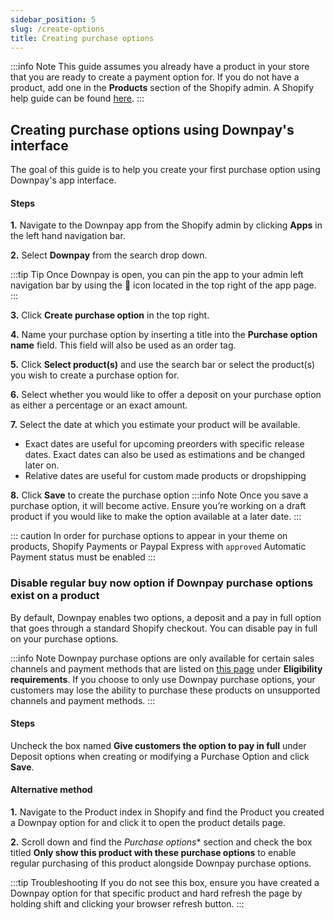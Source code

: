 ```yaml
---
sidebar_position: 5
slug: /create-options
title: Creating purchase options
---
```


:::info Note
This guide assumes you already have a product in your store that you are ready to create a payment option for. If you do not have a product, add one in the **Products** section of the Shopify admin. A Shopify help guide can be found [here](https://help.shopify.com/en/manual/products/add-update-products).
:::

## Creating purchase options using Downpay's interface

The goal of this guide is to help you create your first purchase option using Downpay's app interface.

#### Steps

**1.** Navigate to the Downpay app from the Shopify admin by clicking **Apps** in the left hand navigation bar.

**2.** Select **Downpay** from the search drop down.

:::tip Tip
Once Downpay is open, you can pin the app to your admin left navigation bar by using the 📌 icon located in the top right of the app page.
:::

**3.** Click **Create purchase option** in the top right.

**4.** Name your purchase option by inserting a title into the **Purchase option name** field. This field will also be used as an order tag.

**5.** Click **Select product(s)** and use the search bar or select the product(s) you wish to create a purchase option for.

**6.** Select whether you would like to offer a deposit on your purchase option as either a percentage or an exact amount.

<!-- - To also enable the **Full Payment** purchase option, check the box titled  **Enable Full Payment Option** -->

**7.** Select the date at which you estimate your product will be available.
- Exact dates are useful for upcoming preorders with specific release dates. Exact dates can also be used as estimations and be changed later on.
- Relative dates are useful for custom made products or dropshipping

<!-- >:::info Note
  When using automatic payment collection, Downpay will collect any remaining payment on the date that is chosen. This can be changed per order.
::: 

For more information on automatic payment collection, review this. -->

**8.** Click **Save** to create the purchase option
:::info Note
Once you save a purchase option, it will become active. Ensure you’re working on a draft product if you would like to make the option available at a later date.
:::


::: caution
In order for purchase options to appear in your theme on products, Shopify Payments or Paypal Express with `approved` Automatic Payment status must be enabled
:::

### Disable regular buy now option if Downpay purchase options exist on a product

By default, Downpay enables two options, a deposit and a pay in full option that goes through a standard Shopify checkout. You can disable pay in full on your purchase options.

:::info Note
Downpay purchase options are only available for certain sales channels and payment methods that are listed on [this page](https://help.shopify.com/en/manual/products/purchase-options/subscriptions/setup#subscription-products) under **Eligibility requirements**. If you choose to only use Downpay purchase options, your customers may lose the ability to purchase these products on unsupported channels and payment methods.
:::

#### Steps

Uncheck the box named **Give customers the option to pay in full** under Deposit options when creating or modifying a Purchase Option and click **Save**.

#### Alternative method

**1.** Navigate to the Product index in Shopify and find the Product you created a Downpay option for and click it to open the product details page.

**2.** Scroll down and find the *Purchase options** section and check the box titled **Only show this product with these purchase options** to enable regular purchasing of this product alongside Downpay purchase options.


:::tip Troubleshooting
 If you do not see this box, ensure you have created a Downpay option for that specific product and hard refresh the page by holding shift and clicking your browser refresh button.
 :::




